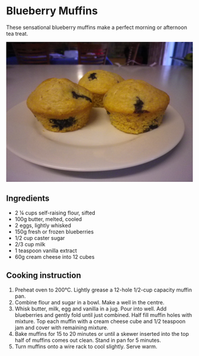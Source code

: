 # Blueberry Muffins

These sensational blueberry muffins make a perfect morning or afternoon tea treat. 

![Blueberry-Muffins](images/blueberry-muffins.jpg)

## Ingredients

- 2 ¼ cups self-raising flour, sifted
- 100g butter, melted, cooled
- 2 eggs, lightly whisked
- 150g fresh or frozen blueberries
- 1/2 cup caster sugar
- 2/3 cup milk
- 1 teaspoon vanilla extract
- 60g cream cheese into 12 cubes

## Cooking instruction
1. Preheat oven to 200°C. Lightly grease a 12-hole 1/2-cup capacity muffin pan.
2. Combine flour and sugar in a bowl. Make a well in the centre.
3. Whisk butter, milk, egg and vanilla in a jug. Pour into well. Add blueberries and gently fold until just combined. Half fill muffin holes with mixture. Top each muffin with a cream cheese cube and 1/2 teaspoon jam and cover with remaining mixture.
4. Bake muffins for 15 to 20 minutes or until a skewer inserted into the top half of muffins comes out clean. Stand in pan for 5 minutes. 
5. Turn muffins onto a wire rack to cool slightly. Serve warm.


